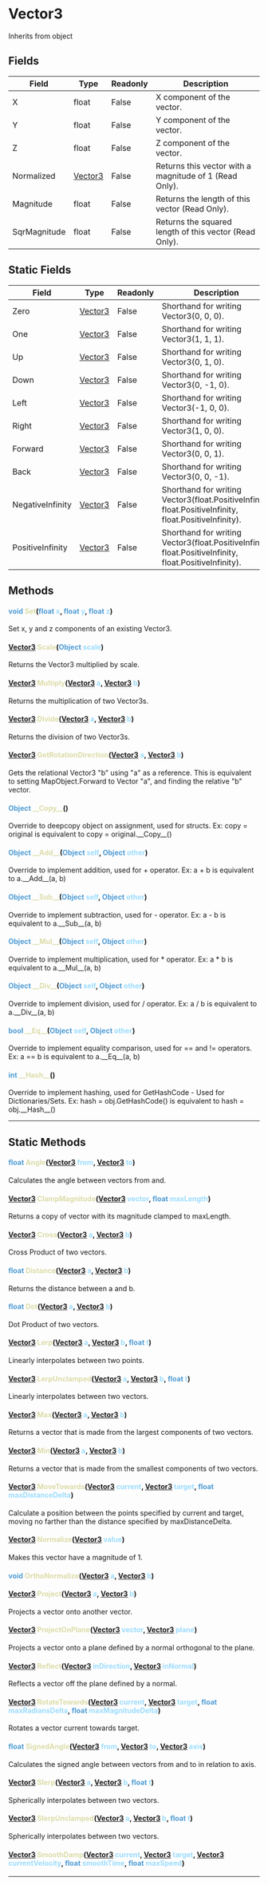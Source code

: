 # Vector3
Inherits from object
## Fields
|Field|Type|Readonly|Description|
|---|---|---|---|
|X|float|False|X component of the vector.|
|Y|float|False|Y component of the vector.|
|Z|float|False|Z component of the vector.|
|Normalized|[Vector3](../objects/Vector3.md)|False|Returns this vector with a magnitude of 1 (Read Only).|
|Magnitude|float|False|Returns the length of this vector (Read Only).|
|SqrMagnitude|float|False|Returns the squared length of this vector (Read Only).|
## Static Fields
|Field|Type|Readonly|Description|
|---|---|---|---|
|Zero|[Vector3](../objects/Vector3.md)|False|Shorthand for writing Vector3(0, 0, 0).|
|One|[Vector3](../objects/Vector3.md)|False|Shorthand for writing Vector3(1, 1, 1).|
|Up|[Vector3](../objects/Vector3.md)|False|Shorthand for writing Vector3(0, 1, 0).|
|Down|[Vector3](../objects/Vector3.md)|False|Shorthand for writing Vector3(0, -1, 0).|
|Left|[Vector3](../objects/Vector3.md)|False|Shorthand for writing Vector3(-1, 0, 0).|
|Right|[Vector3](../objects/Vector3.md)|False|Shorthand for writing Vector3(1, 0, 0).|
|Forward|[Vector3](../objects/Vector3.md)|False|Shorthand for writing Vector3(0, 0, 1).|
|Back|[Vector3](../objects/Vector3.md)|False|Shorthand for writing Vector3(0, 0, -1).|
|NegativeInfinity|[Vector3](../objects/Vector3.md)|False|Shorthand for writing Vector3(float.PositiveInfinity, float.PositiveInfinity, float.PositiveInfinity).|
|PositiveInfinity|[Vector3](../objects/Vector3.md)|False|Shorthand for writing Vector3(float.PositiveInfinity, float.PositiveInfinity, float.PositiveInfinity).|
## Methods
#### <span style="color:#509cd4;">void</span> <span style="color:#dcdcaa;">Set</span>(<span style="color:#509cd4;">float</span> <span style="color:#9cdcfe;">x</span>, <span style="color:#509cd4;">float</span> <span style="color:#9cdcfe;">y</span>, <span style="color:#509cd4;">float</span> <span style="color:#9cdcfe;">z</span>)
Set x, y and z components of an existing Vector3.
#### <span style="color:#509cd4;">[Vector3](../objects/Vector3.md)</span> <span style="color:#dcdcaa;">Scale</span>(<span style="color:#509cd4;">Object</span> <span style="color:#9cdcfe;">scale</span>)
Returns the Vector3 multiplied by scale.
#### <span style="color:#509cd4;">[Vector3](../objects/Vector3.md)</span> <span style="color:#dcdcaa;">Multiply</span>(<span style="color:#509cd4;">[Vector3](../objects/Vector3.md)</span> <span style="color:#9cdcfe;">a</span>, <span style="color:#509cd4;">[Vector3](../objects/Vector3.md)</span> <span style="color:#9cdcfe;">b</span>)
Returns the multiplication of two Vector3s.
#### <span style="color:#509cd4;">[Vector3](../objects/Vector3.md)</span> <span style="color:#dcdcaa;">Divide</span>(<span style="color:#509cd4;">[Vector3](../objects/Vector3.md)</span> <span style="color:#9cdcfe;">a</span>, <span style="color:#509cd4;">[Vector3](../objects/Vector3.md)</span> <span style="color:#9cdcfe;">b</span>)
Returns the division of two Vector3s.
#### <span style="color:#509cd4;">[Vector3](../objects/Vector3.md)</span> <span style="color:#dcdcaa;">GetRotationDirection</span>(<span style="color:#509cd4;">[Vector3](../objects/Vector3.md)</span> <span style="color:#9cdcfe;">a</span>, <span style="color:#509cd4;">[Vector3](../objects/Vector3.md)</span> <span style="color:#9cdcfe;">b</span>)
Gets the relational Vector3 "b" using "a" as a reference. This is equivalent to setting MapObject.Forward to Vector "a", and finding the relative "b" vector.
#### <span style="color:#509cd4;">Object</span> <span style="color:#dcdcaa;">\_\_Copy\_\_</span>()
Override to deepcopy object on assignment, used for structs. Ex: copy = original is equivalent to copy = original.\_\_Copy\_\_()
#### <span style="color:#509cd4;">Object</span> <span style="color:#dcdcaa;">\_\_Add\_\_</span>(<span style="color:#509cd4;">Object</span> <span style="color:#9cdcfe;">self</span>, <span style="color:#509cd4;">Object</span> <span style="color:#9cdcfe;">other</span>)
Override to implement addition, used for + operator. Ex: a + b is equivalent to a.\_\_Add\_\_(a, b)
#### <span style="color:#509cd4;">Object</span> <span style="color:#dcdcaa;">\_\_Sub\_\_</span>(<span style="color:#509cd4;">Object</span> <span style="color:#9cdcfe;">self</span>, <span style="color:#509cd4;">Object</span> <span style="color:#9cdcfe;">other</span>)
Override to implement subtraction, used for - operator. Ex: a - b is equivalent to a.\_\_Sub\_\_(a, b)
#### <span style="color:#509cd4;">Object</span> <span style="color:#dcdcaa;">\_\_Mul\_\_</span>(<span style="color:#509cd4;">Object</span> <span style="color:#9cdcfe;">self</span>, <span style="color:#509cd4;">Object</span> <span style="color:#9cdcfe;">other</span>)
Override to implement multiplication, used for * operator. Ex: a * b is equivalent to a.\_\_Mul\_\_(a, b)
#### <span style="color:#509cd4;">Object</span> <span style="color:#dcdcaa;">\_\_Div\_\_</span>(<span style="color:#509cd4;">Object</span> <span style="color:#9cdcfe;">self</span>, <span style="color:#509cd4;">Object</span> <span style="color:#9cdcfe;">other</span>)
Override to implement division, used for / operator. Ex: a / b is equivalent to a.\_\_Div\_\_(a, b)
#### <span style="color:#509cd4;">bool</span> <span style="color:#dcdcaa;">\_\_Eq\_\_</span>(<span style="color:#509cd4;">Object</span> <span style="color:#9cdcfe;">self</span>, <span style="color:#509cd4;">Object</span> <span style="color:#9cdcfe;">other</span>)
Override to implement equality comparison, used for == and != operators. Ex: a == b is equivalent to a.\_\_Eq\_\_(a, b)
#### <span style="color:#509cd4;">int</span> <span style="color:#dcdcaa;">\_\_Hash\_\_</span>()
Override to implement hashing, used for GetHashCode - Used for Dictionaries/Sets. Ex: hash = obj.GetHashCode() is equivalent to hash = obj.\_\_Hash\_\_()

---

## Static Methods
#### <span style="color:#509cd4;">float</span> <span style="color:#dcdcaa;">Angle</span>(<span style="color:#509cd4;">[Vector3](../objects/Vector3.md)</span> <span style="color:#9cdcfe;">from</span>, <span style="color:#509cd4;">[Vector3](../objects/Vector3.md)</span> <span style="color:#9cdcfe;">to</span>)
Calculates the angle between vectors from and.
#### <span style="color:#509cd4;">[Vector3](../objects/Vector3.md)</span> <span style="color:#dcdcaa;">ClampMagnitude</span>(<span style="color:#509cd4;">[Vector3](../objects/Vector3.md)</span> <span style="color:#9cdcfe;">vector</span>, <span style="color:#509cd4;">float</span> <span style="color:#9cdcfe;">maxLength</span>)
Returns a copy of vector with its magnitude clamped to maxLength.
#### <span style="color:#509cd4;">[Vector3](../objects/Vector3.md)</span> <span style="color:#dcdcaa;">Cross</span>(<span style="color:#509cd4;">[Vector3](../objects/Vector3.md)</span> <span style="color:#9cdcfe;">a</span>, <span style="color:#509cd4;">[Vector3](../objects/Vector3.md)</span> <span style="color:#9cdcfe;">b</span>)
Cross Product of two vectors.
#### <span style="color:#509cd4;">float</span> <span style="color:#dcdcaa;">Distance</span>(<span style="color:#509cd4;">[Vector3](../objects/Vector3.md)</span> <span style="color:#9cdcfe;">a</span>, <span style="color:#509cd4;">[Vector3](../objects/Vector3.md)</span> <span style="color:#9cdcfe;">b</span>)
Returns the distance between a and b.
#### <span style="color:#509cd4;">float</span> <span style="color:#dcdcaa;">Dot</span>(<span style="color:#509cd4;">[Vector3](../objects/Vector3.md)</span> <span style="color:#9cdcfe;">a</span>, <span style="color:#509cd4;">[Vector3](../objects/Vector3.md)</span> <span style="color:#9cdcfe;">b</span>)
Dot Product of two vectors.
#### <span style="color:#509cd4;">[Vector3](../objects/Vector3.md)</span> <span style="color:#dcdcaa;">Lerp</span>(<span style="color:#509cd4;">[Vector3](../objects/Vector3.md)</span> <span style="color:#9cdcfe;">a</span>, <span style="color:#509cd4;">[Vector3](../objects/Vector3.md)</span> <span style="color:#9cdcfe;">b</span>, <span style="color:#509cd4;">float</span> <span style="color:#9cdcfe;">t</span>)
Linearly interpolates between two points.
#### <span style="color:#509cd4;">[Vector3](../objects/Vector3.md)</span> <span style="color:#dcdcaa;">LerpUnclamped</span>(<span style="color:#509cd4;">[Vector3](../objects/Vector3.md)</span> <span style="color:#9cdcfe;">a</span>, <span style="color:#509cd4;">[Vector3](../objects/Vector3.md)</span> <span style="color:#9cdcfe;">b</span>, <span style="color:#509cd4;">float</span> <span style="color:#9cdcfe;">t</span>)
Linearly interpolates between two vectors.
#### <span style="color:#509cd4;">[Vector3](../objects/Vector3.md)</span> <span style="color:#dcdcaa;">Max</span>(<span style="color:#509cd4;">[Vector3](../objects/Vector3.md)</span> <span style="color:#9cdcfe;">a</span>, <span style="color:#509cd4;">[Vector3](../objects/Vector3.md)</span> <span style="color:#9cdcfe;">b</span>)
Returns a vector that is made from the largest components of two vectors.
#### <span style="color:#509cd4;">[Vector3](../objects/Vector3.md)</span> <span style="color:#dcdcaa;">Min</span>(<span style="color:#509cd4;">[Vector3](../objects/Vector3.md)</span> <span style="color:#9cdcfe;">a</span>, <span style="color:#509cd4;">[Vector3](../objects/Vector3.md)</span> <span style="color:#9cdcfe;">b</span>)
Returns a vector that is made from the smallest components of two vectors.
#### <span style="color:#509cd4;">[Vector3](../objects/Vector3.md)</span> <span style="color:#dcdcaa;">MoveTowards</span>(<span style="color:#509cd4;">[Vector3](../objects/Vector3.md)</span> <span style="color:#9cdcfe;">current</span>, <span style="color:#509cd4;">[Vector3](../objects/Vector3.md)</span> <span style="color:#9cdcfe;">target</span>, <span style="color:#509cd4;">float</span> <span style="color:#9cdcfe;">maxDistanceDelta</span>)
Calculate a position between the points specified by current and target, moving no farther than the distance specified by maxDistanceDelta.
#### <span style="color:#509cd4;">[Vector3](../objects/Vector3.md)</span> <span style="color:#dcdcaa;">Normalize</span>(<span style="color:#509cd4;">[Vector3](../objects/Vector3.md)</span> <span style="color:#9cdcfe;">value</span>)
Makes this vector have a magnitude of 1.
#### <span style="color:#509cd4;">void</span> <span style="color:#dcdcaa;">OrthoNormalize</span>(<span style="color:#509cd4;">[Vector3](../objects/Vector3.md)</span> <span style="color:#9cdcfe;">a</span>, <span style="color:#509cd4;">[Vector3](../objects/Vector3.md)</span> <span style="color:#9cdcfe;">b</span>)

#### <span style="color:#509cd4;">[Vector3](../objects/Vector3.md)</span> <span style="color:#dcdcaa;">Project</span>(<span style="color:#509cd4;">[Vector3](../objects/Vector3.md)</span> <span style="color:#9cdcfe;">a</span>, <span style="color:#509cd4;">[Vector3](../objects/Vector3.md)</span> <span style="color:#9cdcfe;">b</span>)
Projects a vector onto another vector.
#### <span style="color:#509cd4;">[Vector3](../objects/Vector3.md)</span> <span style="color:#dcdcaa;">ProjectOnPlane</span>(<span style="color:#509cd4;">[Vector3](../objects/Vector3.md)</span> <span style="color:#9cdcfe;">vector</span>, <span style="color:#509cd4;">[Vector3](../objects/Vector3.md)</span> <span style="color:#9cdcfe;">plane</span>)
Projects a vector onto a plane defined by a normal orthogonal to the plane.
#### <span style="color:#509cd4;">[Vector3](../objects/Vector3.md)</span> <span style="color:#dcdcaa;">Reflect</span>(<span style="color:#509cd4;">[Vector3](../objects/Vector3.md)</span> <span style="color:#9cdcfe;">inDirection</span>, <span style="color:#509cd4;">[Vector3](../objects/Vector3.md)</span> <span style="color:#9cdcfe;">inNormal</span>)
Reflects a vector off the plane defined by a normal.
#### <span style="color:#509cd4;">[Vector3](../objects/Vector3.md)</span> <span style="color:#dcdcaa;">RotateTowards</span>(<span style="color:#509cd4;">[Vector3](../objects/Vector3.md)</span> <span style="color:#9cdcfe;">current</span>, <span style="color:#509cd4;">[Vector3](../objects/Vector3.md)</span> <span style="color:#9cdcfe;">target</span>, <span style="color:#509cd4;">float</span> <span style="color:#9cdcfe;">maxRadiansDelta</span>, <span style="color:#509cd4;">float</span> <span style="color:#9cdcfe;">maxMagnitudeDelta</span>)
Rotates a vector current towards target.
#### <span style="color:#509cd4;">float</span> <span style="color:#dcdcaa;">SignedAngle</span>(<span style="color:#509cd4;">[Vector3](../objects/Vector3.md)</span> <span style="color:#9cdcfe;">from</span>, <span style="color:#509cd4;">[Vector3](../objects/Vector3.md)</span> <span style="color:#9cdcfe;">to</span>, <span style="color:#509cd4;">[Vector3](../objects/Vector3.md)</span> <span style="color:#9cdcfe;">axis</span>)
Calculates the signed angle between vectors from and to in relation to axis.
#### <span style="color:#509cd4;">[Vector3](../objects/Vector3.md)</span> <span style="color:#dcdcaa;">Slerp</span>(<span style="color:#509cd4;">[Vector3](../objects/Vector3.md)</span> <span style="color:#9cdcfe;">a</span>, <span style="color:#509cd4;">[Vector3](../objects/Vector3.md)</span> <span style="color:#9cdcfe;">b</span>, <span style="color:#509cd4;">float</span> <span style="color:#9cdcfe;">t</span>)
Spherically interpolates between two vectors.
#### <span style="color:#509cd4;">[Vector3](../objects/Vector3.md)</span> <span style="color:#dcdcaa;">SlerpUnclamped</span>(<span style="color:#509cd4;">[Vector3](../objects/Vector3.md)</span> <span style="color:#9cdcfe;">a</span>, <span style="color:#509cd4;">[Vector3](../objects/Vector3.md)</span> <span style="color:#9cdcfe;">b</span>, <span style="color:#509cd4;">float</span> <span style="color:#9cdcfe;">t</span>)
Spherically interpolates between two vectors.
#### <span style="color:#509cd4;">[Vector3](../objects/Vector3.md)</span> <span style="color:#dcdcaa;">SmoothDamp</span>(<span style="color:#509cd4;">[Vector3](../objects/Vector3.md)</span> <span style="color:#9cdcfe;">current</span>, <span style="color:#509cd4;">[Vector3](../objects/Vector3.md)</span> <span style="color:#9cdcfe;">target</span>, <span style="color:#509cd4;">[Vector3](../objects/Vector3.md)</span> <span style="color:#9cdcfe;">currentVelocity</span>, <span style="color:#509cd4;">float</span> <span style="color:#9cdcfe;">smoothTime</span>, <span style="color:#509cd4;">float</span> <span style="color:#9cdcfe;">maxSpeed</span>)


---

